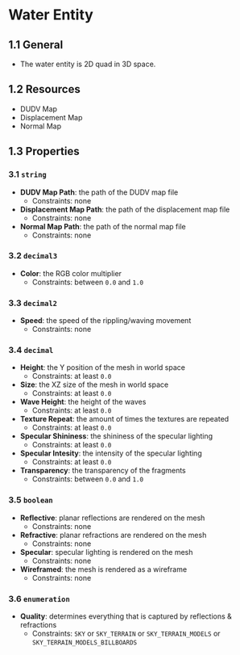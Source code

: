 # Water Entity

## 1.1 General

- The water entity is 2D quad in 3D space.

## 1.2 Resources

- DUDV Map
- Displacement Map
- Normal Map

## 1.3 Properties

### 3.1 `string`

- **DUDV Map Path**: the path of the DUDV map file
  - Constraints: none
- **Displacement Map Path**: the path of the displacement map file
  - Constraints: none
- **Normal Map Path**: the path of the normal map file
  - Constraints: none

### 3.2 `decimal3`

- **Color**: the RGB color multiplier
  - Constraints: between `0.0` and `1.0`

### 3.3 `decimal2`

- **Speed**: the speed of  the rippling/waving movement
  - Constraints: none

### 3.4 `decimal`

- **Height**: the Y position of the mesh in world space
  - Constraints: at least `0.0`
- **Size**: the XZ size of the mesh in world space
  - Constraints: at least `0.0`
- **Wave Height**: the height of the waves
  - Constraints: at least `0.0`
- **Texture Repeat**: the amount of times the textures are repeated
  - Constraints: at least `0.0`
- **Specular Shininess**: the shininess of the specular lighting
  - Constraints: at least `0.0`
- **Specular Intesity**: the intensity of the specular lighting
  - Constraints: at least `0.0`
- **Transparency**: the transparency of the fragments
  - Constraints: between `0.0` and `1.0`

### 3.5 `boolean`

- **Reflective**: planar reflections are rendered on the mesh
  - Constraints: none
- **Refractive**: planar refractions are rendered on the mesh
  - Constraints: none
- **Specular**: specular lighting is rendered on the mesh
  - Constraints: none
- **Wireframed**: the mesh is rendered as a wireframe
  - Constraints: none

### 3.6 `enumeration`

- **Quality**: determines everything that is captured by reflections & refractions
  - Constraints: `SKY` or `SKY_TERRAIN` or `SKY_TERRAIN_MODELS` or `SKY_TERRAIN_MODELS_BILLBOARDS`
